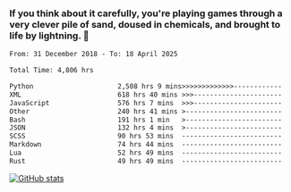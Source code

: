 ### If you think about it carefully, you're playing games through a very clever pile of sand, doused in chemicals, and brought to life by lightning.  👋


<!--START_SECTION:waka-->

```txt
From: 31 December 2018 - To: 18 April 2025

Total Time: 4,806 hrs

Python                     2,508 hrs 9 mins>>>>>>>>>>>>>------------   52.19 %
XML                        618 hrs 40 mins >>>----------------------   12.87 %
JavaScript                 576 hrs 7 mins  >>>----------------------   11.99 %
Other                      240 hrs 41 mins >------------------------   05.01 %
Bash                       191 hrs 1 min   >------------------------   03.98 %
JSON                       132 hrs 4 mins  >------------------------   02.75 %
SCSS                       90 hrs 53 mins  -------------------------   01.89 %
Markdown                   74 hrs 44 mins  -------------------------   01.56 %
Lua                        52 hrs 49 mins  -------------------------   01.10 %
Rust                       49 hrs 49 mins  -------------------------   01.04 %
```

<!--END_SECTION:waka-->

[![GitHub stats](https://github-readme-stats.vercel.app/api?username=XenophonLXH&show_icons=true&theme=dark)](https://github.com/anuraghazra/github-readme-stats)
